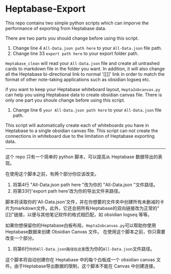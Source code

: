 # Heptabase-Export
This repo contains two simple python scripts which can imporve the performance of exporting from Heptabase data.

There are two parts you should change before using this script.
1. Change line 4 `All-Data.json path here` to your `All-Data.json` file path.
2. Change line 33 `export path here` to your export folder path.

`Heptabase_clean` will read your `All-Data.json` file and create all untrashed cards to markdown file in the folder you want. In addition, it will also change all the Heptabase bi-directional link to normal '[[]]' link in order to match the format of other note-taking applications such as obsidian logseq etc.

if you want to keep your Heptabase whiteboard layout, `Hepta2obcanvas.py` can help you using Heptabase data to create obsidian canvas file.
There is only one part you shoule change before using this script.
1. Change line 6 `your All-Data.json path here` to your `All-Data.json` file path.

This script will automatically create each of whiteboards you have in Heptabase to a single obsidian canvas file. This script can not create the connections in whiteboard due to the limitation of Heptabase exporting data. 


---
这个 repo 只有一个简单的 python 脚本，可以提高从 Heptabase 数据导出的表现。

在使用这个脚本之前，有两个部分你应该改变。
1. 将第4行 "All-Data.json path here "改为你的 "All-Data.json "文件路径。
2. 将第33行'export path here'改为你的导出文件夹路径。

脚本将读取你的'All-Data.json'文件，并在你想要的文件夹中创建所有未删减的卡片为markdown文件。此外，它还会把所有Heptabase的双向链接改为正常的"[[]]"链接，以便与其他笔记软件的格式相匹配，如 obsidian logseq 等等。

如果你想保留你的Heptabase白板布局，`Hepta2obcanvas.py`可以帮助你使用Heptabase数据来创建 Obsidian Canvas 文件。
在使用这个脚本之前，你只需要改变一个部分。
1. 将第6行`你的All-Data.json路径在这里`改为你的`All-Data.json`文件路径。

这个脚本将自动创建你在 Heptabase 中的每个白板成一个 obsidian canvas 文件。由于Heptabase导出数据的限制，这个脚本不能在 Canvas 中创建连接。


